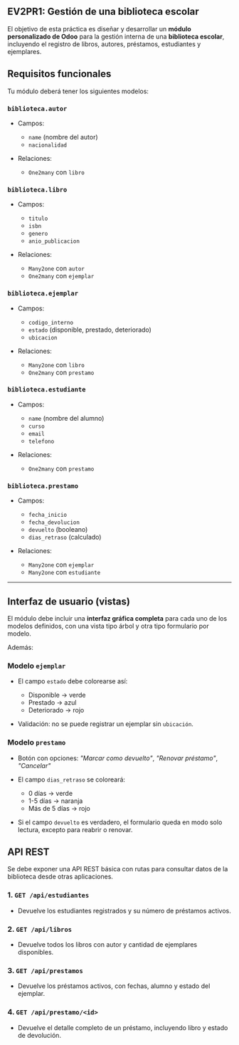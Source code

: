 ## EV2PR1: Gestión de una biblioteca escolar

El objetivo de esta práctica es diseñar y desarrollar un **módulo personalizado de Odoo** para la gestión interna de una **biblioteca escolar**, incluyendo el registro de libros, autores, préstamos, estudiantes y ejemplares.

## Requisitos funcionales

Tu módulo deberá tener los siguientes modelos:

### `biblioteca.autor`

* Campos:

  * `name` (nombre del autor)
  * `nacionalidad`
* Relaciones:

  * `One2many` con `libro`

### `biblioteca.libro`

* Campos:

  * `titulo`
  * `isbn`
  * `genero`
  * `anio_publicacion`
* Relaciones:

  * `Many2one` con `autor`
  * `One2many` con `ejemplar`

### `biblioteca.ejemplar`

* Campos:

  * `codigo_interno`
  * `estado` (disponible, prestado, deteriorado)
  * `ubicacion`
* Relaciones:

  * `Many2one` con `libro`
  * `One2many` con `prestamo`

### `biblioteca.estudiante`

* Campos:

  * `name` (nombre del alumno)
  * `curso`
  * `email`
  * `telefono`
* Relaciones:

  * `One2many` con `prestamo`

### `biblioteca.prestamo`

* Campos:

  * `fecha_inicio`
  * `fecha_devolucion`
  * `devuelto` (booleano)
  * `dias_retraso` (calculado)
* Relaciones:

  * `Many2one` con `ejemplar`
  * `Many2one` con `estudiante`

---

## Interfaz de usuario (vistas)

El módulo debe incluir una **interfaz gráfica completa** para cada uno de los modelos definidos, con una vista tipo árbol y otra tipo formulario por modelo.

Además:

### Modelo `ejemplar`

* El campo `estado` debe colorearse así:

  * Disponible → verde
  * Prestado → azul
  * Deteriorado → rojo
* Validación: no se puede registrar un ejemplar sin `ubicación`.

### Modelo `prestamo`

* Botón con opciones: *"Marcar como devuelto"*, *"Renovar préstamo"*, *"Cancelar"*
* El campo `dias_retraso` se coloreará:

  * 0 días → verde
  * 1-5 días → naranja
  * Más de 5 días → rojo
* Si el campo `devuelto` es verdadero, el formulario queda en modo solo lectura, excepto para reabrir o renovar.


## API REST

Se debe exponer una API REST básica con rutas para consultar datos de la biblioteca desde otras aplicaciones.

### 1. `GET /api/estudiantes`

* Devuelve los estudiantes registrados y su número de préstamos activos.

### 2. `GET /api/libros`

* Devuelve todos los libros con autor y cantidad de ejemplares disponibles.

### 3. `GET /api/prestamos`

* Devuelve los préstamos activos, con fechas, alumno y estado del ejemplar.

### 4. `GET /api/prestamo/<id>`

* Devuelve el detalle completo de un préstamo, incluyendo libro y estado de devolución.
